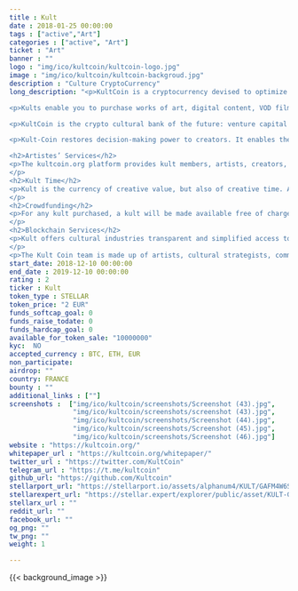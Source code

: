 ```yaml
---
title : Kult
date : 2018-01-25 00:00:00
tags : ["active","Art"]
categories : ["active", "Art"]
ticket : "Art"
banner : ""
logo : "img/ico/kultcoin/kultcoin-logo.jpg"
image : "img/ico/kultcoin/kultcoin-backgroud.jpg"
description : "Culture CryptoCurrency"
long_description: "<p>KultCoin is a cryptocurrency devised to optimize commercial exchanges in the cultural economy.</p>

<p>Kults enable you to purchase works of art, digital content, VOD films, music streaming, books, movie or theater tickets…</p>

<p>KultCoin is the crypto cultural bank of the future: venture capital to support creative and cultural development.</p>

<p>Kult-Coin restores decision-making power to creators. It enables them to reclaim their role as vital protagonists in the cultural economy.</p>

<h2>Artistes’ Services</h2>
<p>The kultcoin.org platform provides kult members, artists, creators, craftspeople, cultural agents with an account, payment methods, credit cards such as Visa or MasterCard and the option of trading with crypto currencies.
</p>
<h2>Kult Time</h2>
<p>Kult is the currency of creative value, but also of creative time. At the outset, a kult represents an hour of artistic work. The goal is to enhance the creative time of all artists. Because all creators are equal to the kult whatever the value or public recognition of the work created during « kult time ».
</p>
<h2>Crowdfunding</h2>
<p>For any kult purchased, a kult will be made available free of charge to artists and cultural representatives. Any investor in the kult project will therefore be a sponsor because by buying a Kult, he or she finances the share that goes to the artists and cultural agents.
</p>
<h2>Blockchain Services</h2>
<p>Kult offers cultural industries transparent and simplified access to the blockchain. It will also provide smart contracts drawn up to certify the authenticity of works of art, ensure copyright distribution, establish contracts for movie co-productions, music rights, etc.
</p>
<p>The Kult Coin team is made up of artists, cultural strategists, communicators, developers, creators from a wide variety of backgrounds and experiences, all of whom possess thorough knowledge of cultural sectors and know how to address current issues and needs.</p>"
start_date: 2018-12-10 00:00:00
end_date : 2019-12-10 00:00:00
rating : 2
ticker : Kult
token_type : STELLAR
token_price: "2 EUR" 
funds_softcap_goal: 0 
funds_raise_todate: 0 
funds_hardcap_goal: 0 
available_for_token_sale: "10000000"
kyc:  NO
accepted_currency : BTC, ETH, EUR 
non_participate:  
airdrop: ""
country: FRANCE
bounty : ""
additional_links : [""]
screenshots :  ["img/ico/kultcoin/screenshots/Screenshot (43).jpg",
                "img/ico/kultcoin/screenshots/screenshot (43).jpg",
                "img/ico/kultcoin/screenshots/Screenshot (44).jpg",
                "img/ico/kultcoin/screenshots/Screenshot (45).jpg",
                "img/ico/kultcoin/screenshots/Screenshot (46).jpg"]
website : "https://kultcoin.org/"
whitepaper_url : "https://kultcoin.org/whitepaper/"
twitter_url : "https://twitter.com/KultCoin"
telegram_url : "https://t.me/kultcoin"
github_url: "https://github.com/Kultcoin"
stellarport_url: "https://stellarport.io/assets/alphanum4/KULT/GAFM4W6SHP47PD63LVIK47B5NZMTS4XAPTBGCNA3XAER3VNWGI5FSVUT"
stellarexpert_url: "https://stellar.expert/explorer/public/asset/KULT-GAFM4W6SHP47PD63LVIK47B5NZMTS4XAPTBGCNA3XAER3VNWGI5FSVUT"
stellarx_url : ""
reddit_url: ""
facebook_url: ""
og_png: ""
tw_png: ""
weight: 1

---
```



{{< background_image >}}
